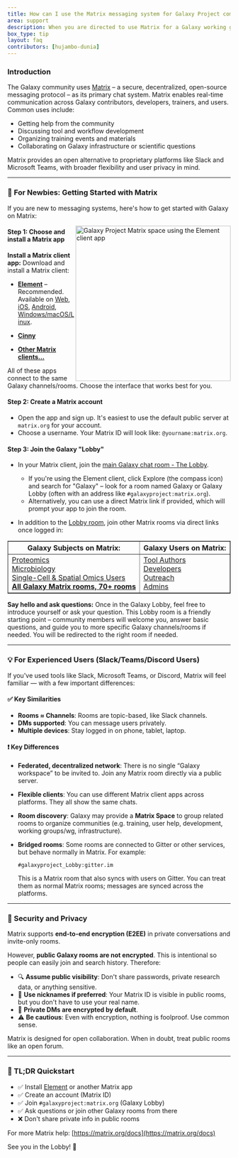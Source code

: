 ```yaml
---
title: How can I use the Matrix messaging system for Galaxy Project communication?
area: support
description: When you are directed to use Matrix for a Galaxy working group or for your support question, but you don't know what Matrix or how to access it. Learn what Matrix is, why it is used, and how to use Matrix to connect to us.
box_type: tip
layout: faq
contributors: [hujambo-dunia]
---
```


### Introduction

The Galaxy community uses [Matrix](https://matrix.org/) – a secure, decentralized, open-source messaging protocol – as its primary chat system. Matrix enables real-time communication across Galaxy contributors, developers, trainers, and users. Common uses include:

* Getting help from the community
* Discussing tool and workflow development
* Organizing training events and materials
* Collaborating on Galaxy infrastructure or scientific questions

Matrix provides an open alternative to proprietary platforms like Slack and Microsoft Teams, with broader flexibility and user privacy in mind.

---

### 🔰 For Newbies: Getting Started with Matrix

If you are new to messaging systems, here's how to get started with Galaxy on Matrix:

<img src="{% link faqs/galaxy/images/support_matrix_element.jpg %}" alt="Galaxy Project Matrix space using the Element client app" width="350" align="right">

#### Step 1: Choose and install a Matrix app

**Install a Matrix client app:** Download and install a Matrix client:

* [**Element**](https://element.io/) – Recommended. Available on [Web](https://app.element.io), [iOS](https://apps.apple.com/app/element/id1083446067), [Android](https://play.google.com/store/apps/details?id=im.vector.app), [Windows/macOS/Linux](https://element.io/download).&#x20;

* [**Cinny**](https://cinny.in/)

* [**Other Matrix clients...**](https://matrix.org/ecosystem/clients/)

All of these apps connect to the same Galaxy channels/rooms. Choose the interface that works best for you.

#### Step 2: Create a Matrix account

* Open the app and sign up. It's easiest to use the default public server at `matrix.org` for your account.
* Choose a username. Your Matrix ID will look like: `@yourname:matrix.org`.

#### Step 3: Join the Galaxy **"Lobby"**

* In your Matrix client, join the [main Galaxy chat room - The Lobby](https://matrix.to/#/#galaxyproject_Lobby:gitter.im).
  * If you're using the Element client, click Explore (the compass icon) and search for "Galaxy" – look for a room named Galaxy or Galaxy Lobby (often with an address like `#galaxyproject:matrix.org`).
  * Alternatively, you can use a direct Matrix link if provided, which will prompt your app to join the room.

* In addition to the [Lobby room](https://matrix.to/#/#galaxyproject_Lobby:gitter.im), join other Matrix rooms via direct links once logged in:

<div align="center">

  <table border="1">
    <thead>
      <tr>
        <th>Galaxy Subjects on Matrix:</th>
        <th>Galaxy Users on Matrix:</th>
      </tr>
    </thead>
    <tbody>
      <tr>
        <td>
          <a href="https://matrix.to/#/#GalaxyProteomics_Lobby:gitter.im" >Proteomics</a> <br>
          <a href="https://matrix.to/#/#galaxyproject_microGalaxy:gitter.im" >Microbiology</a> <br>
          <a href="https://matrix.to/#/#Galaxy-Training-Network_galaxy-single-cell:gitter.im" >Single-Cell & Spatial Omics Users</a> <br>
          <strong><a href="https://matrix.to/#/#galaxyproject:matrix.org" >All Galaxy Matrix rooms, 70+ rooms</a></strong>
        </td>
        <td>
          <a href="https://matrix.to/#/#galaxyproject_tools:gitter.im" >Tool Authors</a> <br>
          <a href="https://matrix.to/#/#galaxyproject_dev:gitter.im" >Developers</a> <br>
          <a href="https://matrix.to/#/#galaxyproject_wg-goat:gitter.im" >Outreach</a> <br>
          <a href="https://matrix.to/#/#galaxyproject_admins:gitter.im" >Admins</a>
        </td>
      </tr>
    </tbody>
  </table>

</div>

**Say hello and ask questions:** Once in the Galaxy Lobby, feel free to introduce yourself or ask your question. This Lobby room is a friendly starting point – community members will welcome you, answer basic questions, and guide you to more specific Galaxy channels/rooms if needed. You will be redirected to the right room if needed.

---

### 💡 For Experienced Users (Slack/Teams/Discord Users)

If you've used tools like Slack, Microsoft Teams, or Discord, Matrix will feel familiar — with a few important differences:

#### ✅ Key Similarities

* **Rooms ≈ Channels**: Rooms are topic-based, like Slack channels.
* **DMs supported**: You can message users privately.
* **Multiple devices**: Stay logged in on phone, tablet, laptop.

#### ❗ Key Differences

* **Federated, decentralized network**: There is no single “Galaxy workspace” to be invited to. Join any Matrix room directly via a public server.
* **Flexible clients**: You can use different Matrix client apps across platforms. They all show the same chats.
* **Room discovery**: Galaxy may provide a **Matrix Space** to group related rooms to organize communities (e.g. training, user help, development, working groups/wg, infrastructure).
* **Bridged rooms**: Some rooms are connected to Gitter or other services, but behave normally in Matrix. For example:

  ```
  #galaxyproject_Lobby:gitter.im
  ```

  This is a Matrix room that also syncs with users on Gitter. You can treat them as normal Matrix rooms; messages are synced across the platforms.

---

### 🔐 Security and Privacy

Matrix supports **end-to-end encryption (E2EE)** in private conversations and invite-only rooms.

However, **public Galaxy rooms are not encrypted**. This is intentional so people can easily join and search history. Therefore:

* 🔍 **Assume public visibility**: Don't share passwords, private research data, or anything sensitive.
* 🙈 **Use nicknames if preferred**: Your Matrix ID is visible in public rooms, but you don't have to use your real name.
* 🔐 **Private DMs are encrypted by default**.
* ⚠️ **Be cautious**: Even with encryption, nothing is foolproof. Use common sense.

Matrix is designed for open collaboration. When in doubt, treat public rooms like an open forum.

---

### 📍 TL;DR Quickstart

* ✅ Install [Element](https://element.io) or another Matrix app
* ✅ Create an account (Matrix ID)
* ✅ Join `#galaxyproject:matrix.org` (Galaxy Lobby)
* ✅ Ask questions or join other Galaxy rooms from there
* ❌ Don't share private info in public rooms

For more Matrix help: [https://matrix.org/docs](https://matrix.org/docs)

See you in the Lobby! 🎉
